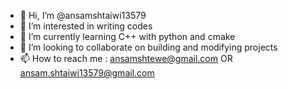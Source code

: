 - 👋 Hi, I’m @ansamshtaiwi13579
- 👀 I’m interested in writing codes
- 🌱 I’m currently learning C++ with python and cmake
- 💞️ I’m looking to collaborate on building and modifying projects
- 📫 How to reach me : ansamshtewe@gmail.com OR ansam.shtaiwi13579@gmail.com

<!---
ansamshtaiwi13579/ansamshtaiwi13579 is a ✨ special ✨ repository because its `README.md` (this file) appears on your GitHub profile.
You can click the Preview link to take a look at your changes.
--->
